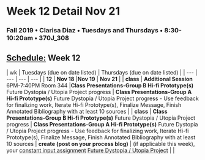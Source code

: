 # Week 12 Detail Nov 21

### Fall 2019 • Clarisa Diaz • Tuesdays and Thursdays • 8:30-10:20am • 370J_308

## [Schedule:](./) Week 12

| wk | Tuesdays \(due on date listed\) | Thursdays \(due on date listed\) |
| --- | --- | --- | --- |
| **12** | **Nov 18** |**Nov 19** | **Nov 21** |
| **class** | **Additional Session** 6PM-7:40PM Room 344 |**Class Presentations-Group B Hi-fi Prototype(s)** Future Dystopia / Utopia Project progress   |  **Class Presentations-Group A Hi-fi Prototype(s)** Future Dystopia / Utopia Project progress - Use feedback for finalizing work, Iterate Hi-fi Prototype(s), Finalize Message, Finish Annotated Bibliography with at least 10 sources |
| **class** | **Class Presentations-Group B Hi-fi Prototype(s)** Future Dystopia / Utopia Project progress   |  **Class Presentations-Group A Hi-fi Prototype(s)** Future Dystopia / Utopia Project progress - Use feedback for finalizing work, Iterate Hi-fi Prototype(s), Finalize Message, Finish Annotated Bibliography with at least 10 sources |
**create \(post on your process blog\)** |  \(if applicable this week\), your [constant input assignment](constant-input-or-output.md)   [Future Dystopia / Utopia Project](future-dystopia-utopia-project.md)  | |




